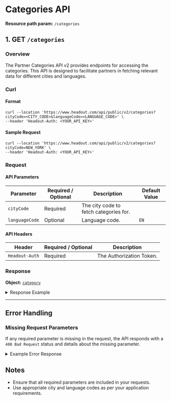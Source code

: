# Categories API
**Resource path param:** `/categories`

## 1. <a name="GET - /categories"></a>GET `/categories`

### Overview
The Partner Categories API v2 provides endpoints for accessing the categories. This API is designed to facilitate partners in fetching relevant data for different cities and languages.

### Curl

#### Format
```shell
curl --location 'https://www.headout.com/api/public/v2/categories?cityCode=<CITY_CODE>&languageCode=<LANGUAGE_CODE>' \
--header 'Headout-Auth: <YOUR_API_KEY>'
```

#### Sample Request
```shell
curl --location 'https://www.headout.com/api/public/v2/categories?cityCode=NEW_YORK' \
--header 'Headout-Auth: <YOUR_API_KEY>'
```

### Request

#### API Parameters
| Parameter      | Required / Optional | Description                            | Default Value |
|----------------|---------------------|----------------------------------------|---------------|
| `cityCode`     | Required            | The city code to fetch categories for. |               |
| `languageCode` | Optional            | Language code.                         | `EN`          |

#### API Headers
| Header         | Required / Optional | Description              |
|----------------|---------------------|--------------------------|
| `Headout-Auth` | Required            | The Authorization Token. |


### Response

**Object:** [`category`](/object-models/v2/Category.md)

<details>
<summary>Response Example</summary>

```json
{
    "categories": [
        {
            "id": "1",
            "name": "Tickets",
            "urlSlugs": {
                "EN": "/tickets-new_york-ca-1~21553/",
                "ES": "/es/entradas-new_york-ca-1~21553/",
                "FR": "/fr/billets-new_york-ca-1~21553/",
                "IT": "/it/biglietti-new_york-ca-1~21553/",
                "DE": "/de/tickets-new_york-ca-1~21553/",
                "PT": "/pt/ingressos-new_york-ca-1~21553/",
                "NL": "/nl/tickets-new_york-ca-1~21553/"
            },
            "canonicalUrl": "https://www.headout.com/tickets-new_york-ca-1~21553/"
        },
        {
            "id": "2",
            "name": "Tours",
            "urlSlugs": {
                "EN": "/tours-new_york-ca-2~21553/",
                "ES": "/es/tours-new_york-ca-2~21553/",
                "FR": "/fr/visites-new_york-ca-2~21553/",
                "IT": "/it/tour-new_york-ca-2~21553/",
                "DE": "/de/touren-new_york-ca-2~21553/",
                "PT": "/pt/tours-new_york-ca-2~21553/",
                "NL": "/nl/tours-new_york-ca-2~21553/"
            },
            "canonicalUrl": "https://www.headout.com/tours-new_york-ca-2~21553/"
        },
        {
            "id": "7",
            "name": "Entertainment",
            "urlSlugs": {
                "EN": "/entertainment-new_york-ca-7~21553/",
                "ES": "/es/entretenimiento-new_york-ca-7~21553/",
                "FR": "/fr/loisirs-new_york-ca-7~21553/",
                "IT": "/it/intrattenimento-new_york-ca-7~21553/",
                "DE": "/de/unterhaltung-new_york-ca-7~21553/",
                "PT": "/pt/entretenimento-new_york-ca-7~21553/",
                "NL": "/nl/entertainment-new_york-ca-7~21553/"
            },
            "canonicalUrl": "https://www.headout.com/entertainment-new_york-ca-7~21553/"
        }
    ],
    "language": "ES",
    "city": "NEW_YORK"
}
```

</details>

---

## Error Handling

### Missing Request Parameters
If any required parameter is missing in the request, the API responds with a `400 Bad Request` status and details about the missing parameter.

<details>
<summary>Example Error Response</summary>

```json
{
  "status": 400,
  "error": {
    "code": "E_MISSING_PARAMETER",
    "message": "Missing required parameter: [parameter_name]"
  }
}
```

</details>

## Notes
- Ensure that all required parameters are included in your requests.
- Use appropriate city and language codes as per your application requirements.
